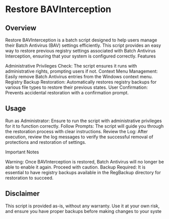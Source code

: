 # Restore BAVInterception
## Overview

Restore BAVInterception is a batch script designed to help users manage their Batch Antivirus (BAV) settings efficiently. This script provides an easy way to restore previous registry settings associated with Batch Antivirus Interception, ensuring that your system is configured correctly.
Features

Administrative Privileges Check: The script ensures it runs with administrative rights, prompting users if not.
Context Menu Management: Easily remove Batch Antivirus entries from the Windows context menu.
Registry Backup Restoration: Automatically restores registry backups for various file types to restore their previous states.
User Confirmation: Prevents accidental restoration with a confirmation prompt.

## Usage

Run as Administrator: Ensure to run the script with administrative privileges for it to function correctly.
Follow Prompts: The script will guide you through the restoration process with clear instructions.
Review the Log: After execution, review the log messages to verify the successful removal of protections and restoration of settings.

Important Notes

Warning: Once BAVInterception is restored, Batch Antivirus will no longer be able to enable it again. Proceed with caution.
Backup Required: It is essential to have registry backups available in the RegBackup directory for restoration to succeed.

## Disclaimer

This script is provided as-is, without any warranty. Use it at your own risk, and ensure you have proper backups before making changes to your syste
